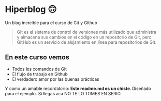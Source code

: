 # Hiperblog  🙃
Un blog increíble para el curso de Git y Github
> Git es el sistema de control de versiones más utilizado que administra y almacena sus cambios en el código en un repositorio de Git, pero GitHub es un servicio de alojamiento en línea para repositorios de Git.


## En este curso vemos
* Todos los comandos de Git
* El flujo de trabajo en Github
* El verdadero amor por las buenas prácticas


Y como un amable recordatorio: **Este readme.md es un chiste**.  Diseñado para el ejemplo. Si llegas acá NO TE LO TOMES EN SERIO.